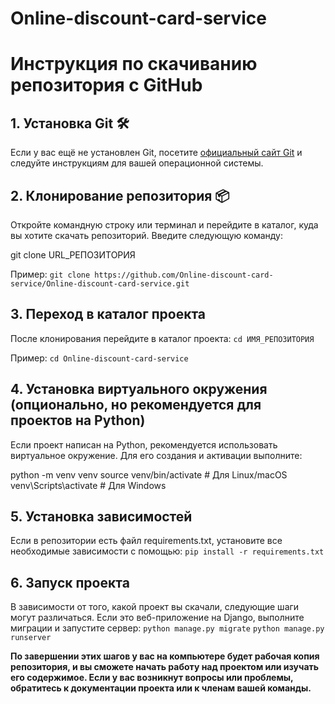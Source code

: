 # Online-discount-card-service

# Инструкция по скачиванию репозитория с GitHub

## 1. Установка Git 🛠
Если у вас ещё не установлен Git, посетите [официальный сайт Git](https://git-scm.com/) и следуйте инструкциям для вашей операционной системы.

## 2. Клонирование репозитория 📦
Откройте командную строку или терминал и перейдите в каталог, куда вы хотите скачать репозиторий. Введите следующую команду:

git clone URL_РЕПОЗИТОРИЯ

Пример:
```git clone https://github.com/Online-discount-card-service/Online-discount-card-service.git```

## 3. Переход в каталог проекта
После клонирования перейдите в каталог проекта:
```cd ИМЯ_РЕПОЗИТОРИЯ```

Пример:
```cd Online-discount-card-service```

## 4. Установка виртуального окружения (опционально, но рекомендуется для проектов на Python)
Если проект написан на Python, рекомендуется использовать виртуальное окружение. Для его создания и активации выполните:

python -m venv venv
source venv/bin/activate  # Для Linux/macOS
venv\Scripts\activate     # Для Windows


## 5. Установка зависимостей
Если в репозитории есть файл requirements.txt, установите все необходимые зависимости с помощью:
```pip install -r requirements.txt```

## 6. Запуск проекта
В зависимости от того, какой проект вы скачали, следующие шаги могут различаться. Если это веб-приложение на Django, выполните миграции и запустите сервер:
```python manage.py migrate```
```python manage.py runserver```

__По завершении этих шагов у вас на компьютере будет рабочая копия репозитория, и вы сможете начать работу над проектом или изучать его содержимое. Если у вас возникнут вопросы или проблемы, обратитесь к документации проекта или к членам вашей команды.__